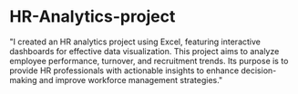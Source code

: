# HR-Analytics-project
"I created an HR analytics project using Excel, featuring interactive dashboards for effective data visualization. This project aims to analyze employee performance, turnover, and recruitment trends. Its purpose is to provide HR professionals with actionable insights to enhance decision-making and improve workforce management strategies."

